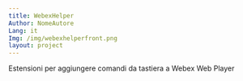 ```yaml
---
title: WebexHelper
Author: NomeAutore
Lang: it
Img: /img/webexhelperfront.png
layout: project
---
```

Estensioni per aggiungere comandi da tastiera a Webex Web Player
